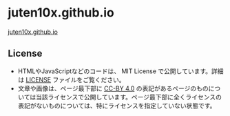# juten10x.github.io
[juten10x.github.io](https://juten10x.github.io)

## License
* HTMLやJavaScriptなどのコードは、 MIT License で公開しています。詳細は [LICENSE](LICENSE) ファイルをご覧ください。
* 文章や画像は、ページ最下部に [CC-BY 4.0](https://creativecommons.org/licenses/by/4.0/) の表記があるページのものについては当該ライセンスで公開しています。ページ最下部に全くライセンスの表記がないものについては、特にライセンスを指定していない状態です。
